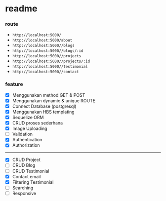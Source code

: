 # readme

### route

- `http://localhost:5000/`
- `http://localhost:5000/about`
- `http://localhost:5000//blogs`
- `http://localhost:5000//blogs/:id`
- `http://localhost:5000//projects`
- `http://localhost:5000//projects/:id`
- `http://localhost:5000//testimonial`
- `http://localhost:5000//contact`

### feature

- [x] Menggunakan method GET & POST
- [x] Menggunakan dynamic & unique ROUTE
- [x] Connect Database (postgresql)
- [x] Menggunakan HBS templating
- [x] Sequelize ORM
- [x] CRUD proses sederhana
- [x] Image Uploading
- [ ] Validation
- [x] Authentication
- [x] Authorization

---

- [x] CRUD Project
- [ ] CRUD Blog
- [ ] CRUD Testimonial
- [x] Contact email
- [x] Filtering Testimonial
- [ ] Searching
- [ ] Responsive
